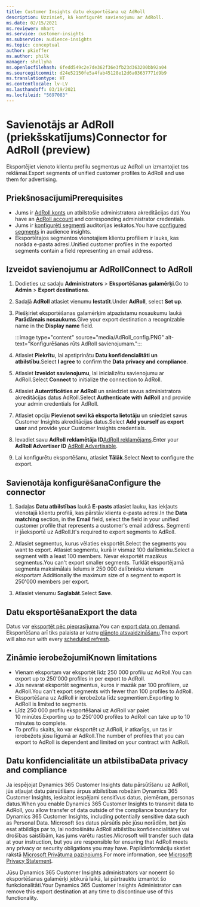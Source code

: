```yaml
---
title: Customer Insights datu eksportēšana uz AdRoll
description: Uzziniet, kā konfigurēt savienojumu ar AdRoll.
ms.date: 02/15/2021
ms.reviewer: mhart
ms.service: customer-insights
ms.subservice: audience-insights
ms.topic: conceptual
author: pkieffer
ms.author: philk
manager: shellyha
ms.openlocfilehash: 6fedd549c2e7de362f36e3fb23d363200bb92a04
ms.sourcegitcommit: d24e52150fe5a4fab45128e12d6a03637771d9b9
ms.translationtype: HT
ms.contentlocale: lv-LV
ms.lasthandoff: 03/19/2021
ms.locfileid: "5697083"
---
```

# <a name="connector-for-adroll-preview"></a><span data-ttu-id="dd2ad-103">Savienotājs ar AdRoll (priekšskatījums)</span><span class="sxs-lookup"><span data-stu-id="dd2ad-103">Connector for AdRoll (preview)</span></span>

<span data-ttu-id="dd2ad-104">Eksportējiet vienoto klientu profilu segmentus uz AdRoll un izmantojiet tos reklāmai.</span><span class="sxs-lookup"><span data-stu-id="dd2ad-104">Export segments of unified customer profiles to AdRoll and use them for advertising.</span></span> 

## <a name="prerequisites"></a><span data-ttu-id="dd2ad-105">Priekšnosacījumi</span><span class="sxs-lookup"><span data-stu-id="dd2ad-105">Prerequisites</span></span>

-   <span data-ttu-id="dd2ad-106">Jums ir [AdRoll konts](https://www.adroll.com/) un atbilstošie administratora akreditācijas dati.</span><span class="sxs-lookup"><span data-stu-id="dd2ad-106">You have an [AdRoll account](https://www.adroll.com/) and corresponding administrator credentials.</span></span>
-   <span data-ttu-id="dd2ad-107">Jums ir [konfigurēti segmenti](segments.md) auditorijas ieskatos.</span><span class="sxs-lookup"><span data-stu-id="dd2ad-107">You have [configured segments](segments.md) in audience insights.</span></span>
-   <span data-ttu-id="dd2ad-108">Eksportētajos segmentos vienotajiem klientu profiliem ir lauks, kas norāda e-pasta adresi.</span><span class="sxs-lookup"><span data-stu-id="dd2ad-108">Unified customer profiles in the exported segments contain a field representing an email address.</span></span>

## <a name="connect-to-adroll"></a><span data-ttu-id="dd2ad-109">Izveidot savienojumu ar AdRoll</span><span class="sxs-lookup"><span data-stu-id="dd2ad-109">Connect to AdRoll</span></span>

1. <span data-ttu-id="dd2ad-110">Dodieties uz sadaļu **Administrators** > **Eksportēšanas galamērķi**.</span><span class="sxs-lookup"><span data-stu-id="dd2ad-110">Go to **Admin** > **Export destinations**.</span></span>

1. <span data-ttu-id="dd2ad-111">Sadaļā **AdRoll** atlasiet vienumu **Iestatīt**.</span><span class="sxs-lookup"><span data-stu-id="dd2ad-111">Under **AdRoll**, select **Set up**.</span></span>

1. <span data-ttu-id="dd2ad-112">Piešķiriet eksportēšanas galamērķim atpazīstamu nosaukumu laukā **Parādāmais nosaukums**.</span><span class="sxs-lookup"><span data-stu-id="dd2ad-112">Give your export destination a recognizable name in the **Display name** field.</span></span>

   :::image type="content" source="media/AdRoll_config.PNG" alt-text="Konfigurēšanas rūts AdRoll savienojumam.":::

1. <span data-ttu-id="dd2ad-114">Atlasiet **Piekrītu**, lai apstiprinātu **Datu konfidencialitāti un atbilstību**.</span><span class="sxs-lookup"><span data-stu-id="dd2ad-114">Select **I agree** to confirm the **Data privacy and compliance**.</span></span>

1. <span data-ttu-id="dd2ad-115">Atlasiet **Izveidot savienojumu**, lai inicializētu savienojumu ar AdRoll.</span><span class="sxs-lookup"><span data-stu-id="dd2ad-115">Select **Connect** to initialize the connection to AdRoll.</span></span>

1. <span data-ttu-id="dd2ad-116">Atlasiet **Autentificēties ar AdRoll** un sniedziet savus administratora akreditācijas datus AdRoll.</span><span class="sxs-lookup"><span data-stu-id="dd2ad-116">Select **Authenticate with AdRoll** and provide your admin credentials for AdRoll.</span></span> 

1. <span data-ttu-id="dd2ad-117">Atlasiet opciju **Pievienot sevi kā eksporta lietotāju** un sniedziet savus Customer Insights akreditācijas datus.</span><span class="sxs-lookup"><span data-stu-id="dd2ad-117">Select **Add yourself as export user** and provide your Customer Insights credentials.</span></span>

1. <span data-ttu-id="dd2ad-118">Ievadiet savu **AdRoll reklamētāja ID**[AdRoll reklamējams](https://help.adroll.com/hc/en-us/articles/212011838-Advertiser-Profiles).</span><span class="sxs-lookup"><span data-stu-id="dd2ad-118">Enter your **AdRoll Advertiser ID** [AdRoll Advertisable](https://help.adroll.com/hc/en-us/articles/212011838-Advertiser-Profiles).</span></span>

1. <span data-ttu-id="dd2ad-119">Lai konfigurētu eksportēšanu, atlasiet **Tālāk**.</span><span class="sxs-lookup"><span data-stu-id="dd2ad-119">Select **Next** to configure the export.</span></span>

## <a name="configure-the-connector"></a><span data-ttu-id="dd2ad-120">Savienotāja konfigurēšana</span><span class="sxs-lookup"><span data-stu-id="dd2ad-120">Configure the connector</span></span>

1. <span data-ttu-id="dd2ad-121">Sadaļas **Datu atbilstības** laukā **E-pasts** atlasiet lauku, kas iekļauts vienotajā klientu profilā, kas pārstāv klienta e-pasta adresi.</span><span class="sxs-lookup"><span data-stu-id="dd2ad-121">In the **Data matching** section, in the **Email** field, select the field in your unified customer profile that represents a customer's email address.</span></span> <span data-ttu-id="dd2ad-122">Segmenti ir jāeksportē uz AdRoll.</span><span class="sxs-lookup"><span data-stu-id="dd2ad-122">It's required to export segments to AdRoll.</span></span>

1. <span data-ttu-id="dd2ad-123">Atlasiet segmentus, kurus vēlaties eksportēt.</span><span class="sxs-lookup"><span data-stu-id="dd2ad-123">Select the segments you want to export.</span></span> <span data-ttu-id="dd2ad-124">Atlasiet segmentu, kurā ir vismaz 100 dalībnieku.</span><span class="sxs-lookup"><span data-stu-id="dd2ad-124">Select a segment with a least 100 members.</span></span> <span data-ttu-id="dd2ad-125">Nevar eksportēt mazākus segmentus.</span><span class="sxs-lookup"><span data-stu-id="dd2ad-125">You can't export smaller segments.</span></span> <span data-ttu-id="dd2ad-126">Turklāt eksportējamā segmenta maksimālais lielums ir 250 000 dalībnieku vienam eksportam.</span><span class="sxs-lookup"><span data-stu-id="dd2ad-126">Additionally the maximum size of a segment to export is 250'000 members per export.</span></span> 

1. <span data-ttu-id="dd2ad-127">Atlasiet vienumu **Saglabāt**.</span><span class="sxs-lookup"><span data-stu-id="dd2ad-127">Select **Save**.</span></span>

## <a name="export-the-data"></a><span data-ttu-id="dd2ad-128">Datu eksportēšana</span><span class="sxs-lookup"><span data-stu-id="dd2ad-128">Export the data</span></span>

<span data-ttu-id="dd2ad-129">Datus var [eksportēt pēc pieprasījuma](export-destinations.md).</span><span class="sxs-lookup"><span data-stu-id="dd2ad-129">You can [export data on demand](export-destinations.md).</span></span> <span data-ttu-id="dd2ad-130">Eksportēšana arī tiks palaista ar katru [plānoto atsvaidzināšanu](system.md#schedule-tab).</span><span class="sxs-lookup"><span data-stu-id="dd2ad-130">The export will also run with every [scheduled refresh](system.md#schedule-tab).</span></span>

## <a name="known-limitations"></a><span data-ttu-id="dd2ad-131">Zināmie ierobežojumi</span><span class="sxs-lookup"><span data-stu-id="dd2ad-131">Known limitations</span></span>

- <span data-ttu-id="dd2ad-132">Vienam eksportam var eksportēt līdz 250 000 profilu uz AdRoll.</span><span class="sxs-lookup"><span data-stu-id="dd2ad-132">You can export up to 250'000 profiles in per export to AdRoll.</span></span>
- <span data-ttu-id="dd2ad-133">Jūs nevarat eksportēt segmentus, kuros ir mazāk par 100 profiliem, uz AdRoll.</span><span class="sxs-lookup"><span data-stu-id="dd2ad-133">You can't export segments with fewer than 100 profiles to AdRoll.</span></span> 
- <span data-ttu-id="dd2ad-134">Eksportēšana uz AdRoll ir ierobežota līdz segmentiem.</span><span class="sxs-lookup"><span data-stu-id="dd2ad-134">Exporting to AdRoll is limited to segments.</span></span>
- <span data-ttu-id="dd2ad-135">Līdz 250 000 profilu eksportēšanai uz AdRoll var paiet 10 minūtes.</span><span class="sxs-lookup"><span data-stu-id="dd2ad-135">Exporting up to 250'000 profiles to AdRoll can take up to 10 minutes to complete.</span></span> 
- <span data-ttu-id="dd2ad-136">To profilu skaits, ko var eksportēt uz AdRoll, ir atkarīgs, un tas ir ierobežots jūsu līgumā ar AdRoll.</span><span class="sxs-lookup"><span data-stu-id="dd2ad-136">The number of profiles that you can export to AdRoll is dependent and limited on your contract with AdRoll.</span></span>

## <a name="data-privacy-and-compliance"></a><span data-ttu-id="dd2ad-137">Datu konfidencialitāte un atbilstība</span><span class="sxs-lookup"><span data-stu-id="dd2ad-137">Data privacy and compliance</span></span>

<span data-ttu-id="dd2ad-138">Ja iespējojat Dynamics 365 Customer Insights datu pārsūtīšanu uz AdRoll, jūs atļaujat datu pārsūtīšanu ārpus atbilstības robežām Dynamics 365 Customer Insights, ieskaitot iespējami sensitīvus datus, piemēram, personas datus.</span><span class="sxs-lookup"><span data-stu-id="dd2ad-138">When you enable Dynamics 365 Customer Insights to transmit data to AdRoll, you allow transfer of data outside of the compliance boundary for Dynamics 365 Customer Insights, including potentially sensitive data such as Personal Data.</span></span> <span data-ttu-id="dd2ad-139">Microsoft šos datus pārsūtīs pēc jūsu norādēm, bet jūs esat atbildīgs par to, lai nodrošinātu AdRoll atbilstību konfidencialitātes vai drošības saistībām, kas jums varētu rasties.</span><span class="sxs-lookup"><span data-stu-id="dd2ad-139">Microsoft will transfer such data at your instruction, but you are responsible for ensuring that AdRoll meets any privacy or security obligations you may have.</span></span> <span data-ttu-id="dd2ad-140">Papildinformāciju skatiet rakstā [Microsoft Privātuma paziņojums](https://go.microsoft.com/fwlink/?linkid=396732).</span><span class="sxs-lookup"><span data-stu-id="dd2ad-140">For more information, see [Microsoft Privacy Statement](https://go.microsoft.com/fwlink/?linkid=396732).</span></span>

<span data-ttu-id="dd2ad-141">Jūsu Dynamics 365 Customer Insights administrators var noņemt šo eksportēšanas galamērķi jebkurā laikā, lai pārtrauktu izmantot šo funkcionalitāti.</span><span class="sxs-lookup"><span data-stu-id="dd2ad-141">Your Dynamics 365 Customer Insights Administrator can remove this export destination at any time to discontinue use of this functionality.</span></span>
